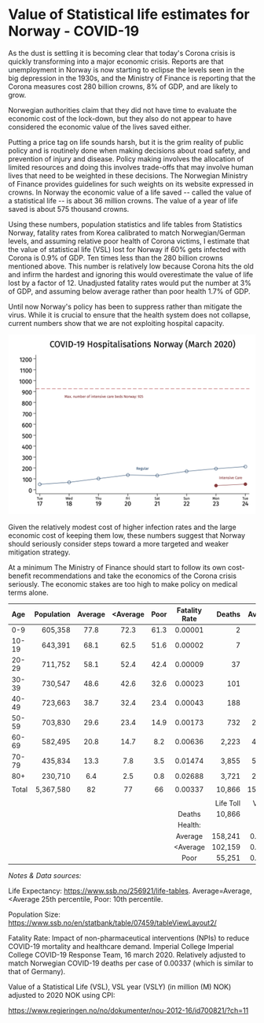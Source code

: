 # Value of Statistical life estimates for Norway - COVID-19 

As the dust is settling it is becoming clear that today's Corona crisis is quickly transforming into a major economic crisis. Reports are that unemployment in Norway is now starting to eclipse the levels seen in the big depression in the 1930s, and the Ministry of Finance is reporting that the Corona measures cost 280 billion crowns, 8% of GDP, and are likely to grow.

Norwegian authorities claim that they did not have time to evaluate the economic cost of the lock-down, but they also do not appear to have considered the economic value of the lives saved either.

Putting a price tag on life sounds harsh, but it is the grim reality of public policy and is routinely done when making decisions about road safety, and prevention of injury and disease. Policy making involves the allocation of limited resources and doing this involves trade-offs that may involve human lives that need to be weighted in these decisions. The Norwegian Ministry of Finance provides guidelines for such weights on its website expressed in crowns. In Norway the economic value of a life saved -- called the value of a statistical life -- is about 36 million crowns. The value of a year of life saved is about 575 thousand crowns.

Using these numbers, population statistics and life tables from Statistics Norway, fatality rates from Korea calibrated to match Norwegian/German levels, and assuming relative poor health of Corona victims, I estimate that the value of statistical life (VSL) lost for Norway if 60% gets infected with Corona is 0.9% of GDP. Ten times less than the 280 billion crowns mentioned above. This number is relatively low because Corona hits the old and infirm the hardest and ignoring this would overestimate the value of life lost by a factor of 12. Unadjusted fatality rates would put the number at 3% of GDP, and assuming below average rather than poor health 1.7% of GDP. 

Until now Norway's policy has been to suppress rather than mitigate the virus. While it is crucial to ensure that the health system does not collapse, current numbers show that we are not exploiting hospital capacity. 

![COVID-19 Hospitalisations Norway](sykehus.png)

Given the relatively modest cost of higher infection rates and the large economic cost of keeping them low, these numbers suggest that Norway should seriously consider steps toward a more targeted and weaker mitigation strategy. 

At a minimum The Ministry of Finance should start to follow its own cost-benefit recommendations and take the economics of the Corona crisis seriously. The economic stakes are too high to make policy on medical terms alone.

| Age   | Population | Average | \<Average | Poor | Fatality Rate |    Deaths | Average | \<Average |   Poor |
| :---- | ---------: | :-----: | :-------: | :--: | :-----------: | --------: | ------: | --------: | -----: |
| 0-9   |    605,358 |  77.8   |   72.3    | 61.3 |    0.00001    |         2 |     163 |       152 |    129 |
| 10-19 |    643,391 |  68.1   |   62.5    | 51.6 |    0.00002    |         7 |     456 |       419 |    346 |
| 20-29 |    711,752 |  58.1   |   52.4    | 42.4 |    0.00009    |        37 |   2,151 |     1,939 |  1,568 |
| 30-39 |    730,547 |  48.6   |   42.6    | 32.6 |    0.00023    |       101 |   4,922 |     4,316 |  3,302 |
| 40-49 |    723,663 |  38.7   |   32.4    | 23.4 |    0.00043    |       188 |   7,287 |     6,098 |  4,404 |
| 50-59 |    703,830 |  29.6   |   23.4    | 14.9 |    0.00173    |       732 |  21,706 |    17,110 | 10,947 |
| 60-69 |    582,495 |  20.8   |   14.7    | 8.2  |    0.00636    |     2,223 |  46,310 |    32,753 | 18,215 |
| 70-79 |    435,834 |  13.3   |    7.8    | 3.5  |    0.01474    |     3,855 |  51,336 |    29,924 | 13,547 |
| 80+   |    230,710 |   6.4   |    2.5    | 0.8  |    0.02688    |     3,721 |  23,909 |     9,449 |  2,794 |
|       |            |         |           |      |               |           |         |           |        |
| Total |  5,367,580 |   82    |    77     |  66  |    0.00337    |    10,866 | 158,241 |   102,159 | 55,251 |
|       |            |         |           |      |               |           |         |           |        |
|       |            |         |           |      |               | Life Toll |  VSL(Y) |       NOK |   %GDP |
|       |            |         |           |      |   Deaths      |    10,866 |     36M |  391,176M |   11.0 |
|       |            |         |           |      |   Health:     |           |         |           |        |
|       |            |         |           |      |   Average     |   158,241 |  0.575M |   90,989M |    2.6 |
|       |            |         |           |      |   <Average    |   102,159 |  0.575M |   58,741M |    1.7 |
|       |            |         |           |      |   Poor        |    55,251 |  0.575M |   31,769M |    0.9 |

*Notes & Data sources:*

Life Expectancy: https://www.ssb.no/256921/life-tables. Average=Average, \<Average 25th percentile, Poor: 10th percentile.

Population Size: https://www.ssb.no/en/statbank/table/07459/tableViewLayout2/

Fatality Rate: Impact of non-pharmaceutical interventions (NPIs) to reduce COVID-19 mortality and healthcare demand. Imperial College Imperial College COVID-19 Response Team, 16 march 2020. Relatively adjusted to match Norwegian COVID-19 deaths per case of 0.00337 (which is similar to that of Germany).

Value of a Statistical Life (VSL), VSL year (VSLY) (in million (M) NOK) adjusted to 2020 NOK using CPI:

https://www.regjeringen.no/no/dokumenter/nou-2012-16/id700821/?ch=11
 
